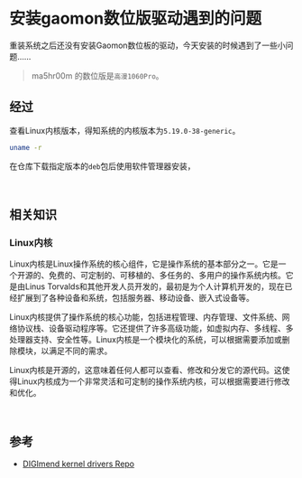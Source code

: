 # 安装gaomon数位版驱动遇到的问题

重装系统之后还没有安装Gaomon数位板的驱动，今天安装的时候遇到了一些小问题……

> ma5hr00m 的数位版是`高漫1060Pro`。

## 经过

查看Linux内核版本，得知系统的内核版本为`5.19.0-38-generic`。

```bash
uname -r
```

在仓库下载指定版本的`deb`包后使用软件管理器安装，













<br>

## 相关知识

### Linux内核

Linux内核是Linux操作系统的核心组件，它是操作系统的基本部分之一。它是一个开源的、免费的、可定制的、可移植的、多任务的、多用户的操作系统内核。它是由Linus Torvalds和其他开发人员开发的，最初是为个人计算机开发的，现在已经扩展到了各种设备和系统，包括服务器、移动设备、嵌入式设备等。

Linux内核提供了操作系统的核心功能，包括进程管理、内存管理、文件系统、网络协议栈、设备驱动程序等。它还提供了许多高级功能，如虚拟内存、多线程、多处理器支持、安全性等。Linux内核是一个模块化的系统，可以根据需要添加或删除模块，以满足不同的需求。

Linux内核是开源的，这意味着任何人都可以查看、修改和分发它的源代码。这使得Linux内核成为一个非常灵活和可定制的操作系统内核，可以根据需要进行修改和优化。





<br>

## 参考

- [DIGImend kernel drivers Repo](https://github.com/DIGImend/digimend-kernel-drivers)
